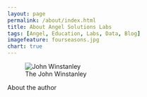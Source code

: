 ```yaml
---
layout: page
permalink: /about/index.html
title: About Angel Solutions Labs
tags: [Angel, Education, Labs, Data, Blog]
imagefeature: fourseasons.jpg
chart: true
---
```


<figure>
	<img src="{{ site.url }}/images/jw.jpg" alt="John Winstanley">
	<figcaption>The John Winstanley</figcaption>
</figure>

About the author 

